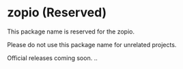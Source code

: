 # zopio (Reserved)

This package name is reserved for the zopio.

Please do not use this package name for unrelated projects.

Official releases coming soon.
..